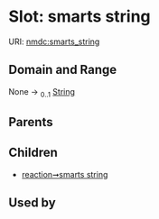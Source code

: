 
# Slot: smarts string




URI: [nmdc:smarts_string](https://microbiomedata/meta/smarts_string)


## Domain and Range

None &#8594;  <sub>0..1</sub> [String](types/String.md)

## Parents


## Children

 *  [reaction➞smarts string](reaction_smarts_string.md)

## Used by

